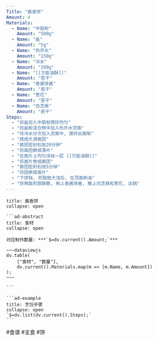 ```yaml
---
Title: "酱香饼"
Amount: 4
Materials:
  - Name: "中筋粉"
    Amount: "500g"
  - Name: "盐"
    Amount: "5g"
  - Name: "热开水"
    Amount: "150g"
  - Name: "冷水"
    Amount: "200g"
  - Name: "[[万能油酥]]"
    Amount: "若干"
  - Name: "香酱饼酱"
    Amount: "若干"
  - Name: "葱花"
    Amount: "若干"
  - Name: "白芝麻"
    Amount: "若干"
Steps:
  - "将盐加入中筋粉搅拌均匀"
  - "向盐粉混合物中加入热开水烫面"
  - "将冷水分次加入烫面中, 搅拌出面絮"
  - "揉成光滑面团"
  - "面团密封松弛20分钟"
  - "将面团擀成薄片"
  - "在面片上均匀涂抹一层 [[万能油酥]]"
  - "将面片卷成面团"
  - "面团密封松弛5分钟"
  - "将团擀成面片"
  - "下饼铛, 煎致鼓大泡后, 在顶面刷油"
  - "将两面煎致酥脆, 刷上香酱饼酱, 撒上白芝麻和葱花, 出锅"
---
```

````ad-quote
title: 酱香饼
collapse: open

```ad-abstract
title: 食材
collapse: open

对应制作数量: ***`$=dv.current().Amount;`***

~~~dataviewjs
dv.table(
	["食材", "数量"],
	dv.current().Materials.map(m => [m.Name, m.Amount])
);
~~~

```

```ad-example
title: 烹饪步骤
collapse: open
`$=dv.list(dv.current().Steps);`
```

````

#食谱 #主食 #饼 